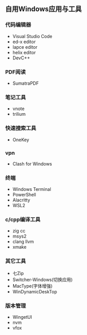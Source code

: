 ## 自用Windows应用与工具

### 代码编辑器
- Visual Studio Code
- ed-x editor
- lapce editor
- helix editor
- DevC++

### PDF阅读
- SumatraPDF

### 笔记工具
- vnote
- trilium

### 快速搜索工具
- OneKey

### vpn
- Clash for Windows

### 终端
- Windows Terminal
- PowerShell
- Alacritty
- WSL2

### c/cpp编译工具
- zig cc
- msys2
- clang llvm
- xmake

### 其它工具
- 七Zip
- Switcher-Windows(切换应用)
- MacType(字体增强)
- WinDynamicDeskTop

### 版本管理
- WingetUI
- nvm
- vfox

